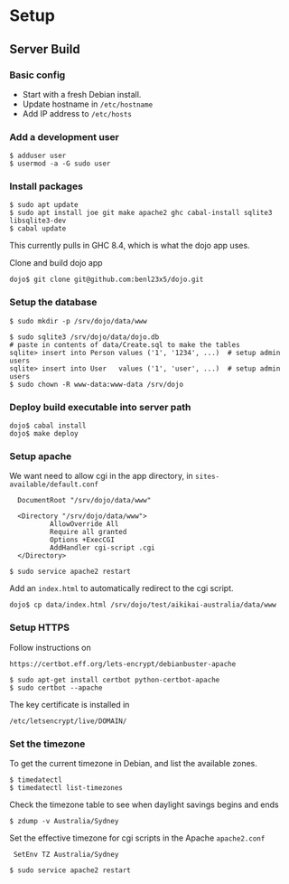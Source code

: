 # Setup

## Server Build

### Basic config
* Start with a fresh Debian install.
* Update hostname in `/etc/hostname`
* Add IP address to `/etc/hosts`


### Add a development user
```
$ adduser user
$ usermod -a -G sudo user
```

### Install packages
```
$ sudo apt update
$ sudo apt install joe git make apache2 ghc cabal-install sqlite3 libsqlite3-dev
$ cabal update
```

This currently pulls in GHC 8.4, which is what the dojo app uses.

Clone and build dojo app
```
dojo$ git clone git@github.com:benl23x5/dojo.git
```

### Setup the database
```
$ sudo mkdir -p /srv/dojo/data/www

$ sudo sqlite3 /srv/dojo/data/dojo.db
# paste in contents of data/Create.sql to make the tables
sqlite> insert into Person values ('1', '1234', ...)  # setup admin users
sqlite> insert into User   values ('1', 'user', ...)  # setup admin users
$ sudo chown -R www-data:www-data /srv/dojo
```

### Deploy build executable into server path
```
dojo$ cabal install
dojo$ make deploy
```

### Setup apache

We want need to allow cgi in the app directory, in `sites-available/default.conf`
```
  DocumentRoot "/srv/dojo/data/www"

  <Directory "/srv/dojo/data/www">
          AllowOverride All
          Require all granted
          Options +ExecCGI
          AddHandler cgi-script .cgi
  </Directory>

$ sudo service apache2 restart
```

Add an `index.html` to automatically redirect to the cgi script.
```
dojo$ cp data/index.html /srv/dojo/test/aikikai-australia/data/www
```

### Setup HTTPS

Follow instructions on

```
https://certbot.eff.org/lets-encrypt/debianbuster-apache
```

```
$ sudo apt-get install certbot python-certbot-apache
$ sudo certbot --apache
```

The key certificate is installed in
```
/etc/letsencrypt/live/DOMAIN/
```


### Set the timezone

To get the current timezone in Debian, and list the available zones.

```
$ timedatectl
$ timedatectl list-timezones
```

Check the timezone table to see when daylight savings begins and ends

```
$ zdump -v Australia/Sydney
```

Set the effective timezone for cgi scripts in the Apache `apache2.conf`

```
 SetEnv TZ Australia/Sydney
```

```
$ sudo service apache2 restart
```
